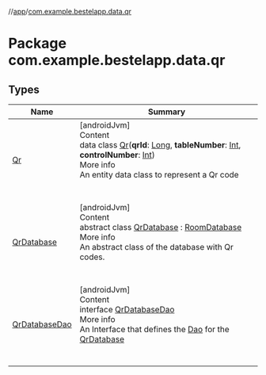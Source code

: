 //[app](../index.md)/[com.example.bestelapp.data.qr](index.md)



# Package com.example.bestelapp.data.qr  


## Types  
  
|  Name|  Summary| 
|---|---|
| <a name="com.example.bestelapp.data.qr/Qr///PointingToDeclaration/"></a>[Qr](-qr/index.md)| <a name="com.example.bestelapp.data.qr/Qr///PointingToDeclaration/"></a>[androidJvm]  <br>Content  <br>data class [Qr](-qr/index.md)(**qrId**: [Long](https://kotlinlang.org/api/latest/jvm/stdlib/kotlin/-long/index.html), **tableNumber**: [Int](https://kotlinlang.org/api/latest/jvm/stdlib/kotlin/-int/index.html), **controlNumber**: [Int](https://kotlinlang.org/api/latest/jvm/stdlib/kotlin/-int/index.html))  <br>More info  <br>An entity data class to represent a Qr code  <br><br><br>
| <a name="com.example.bestelapp.data.qr/QrDatabase///PointingToDeclaration/"></a>[QrDatabase](-qr-database/index.md)| <a name="com.example.bestelapp.data.qr/QrDatabase///PointingToDeclaration/"></a>[androidJvm]  <br>Content  <br>abstract class [QrDatabase](-qr-database/index.md) : [RoomDatabase](https://developer.android.com/reference/kotlin/androidx/room/RoomDatabase.html)  <br>More info  <br>An abstract class of the database with Qr codes.  <br><br><br>
| <a name="com.example.bestelapp.data.qr/QrDatabaseDao///PointingToDeclaration/"></a>[QrDatabaseDao](-qr-database-dao/index.md)| <a name="com.example.bestelapp.data.qr/QrDatabaseDao///PointingToDeclaration/"></a>[androidJvm]  <br>Content  <br>interface [QrDatabaseDao](-qr-database-dao/index.md)  <br>More info  <br>An Interface that defines the [Dao](https://developer.android.com/reference/kotlin/androidx/room/Dao.html) for the [QrDatabase](-qr-database/index.md)  <br><br><br>

